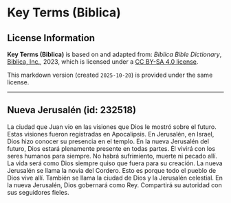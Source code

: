 # Key Terms (Biblica)

## License Information

**Key Terms (Biblica)** is based on and adapted from: _Biblica Bible Dictionary_, [Biblica, Inc.](https://www.biblica.com/), 2023, which is licensed under a [CC BY-SA 4.0 license](https://creativecommons.org/licenses/by-sa/4.0/legalcode.en).

This markdown version (created `2025-10-20`) is provided under the same license.



--------------------------------

## Nueva Jerusalén (id: 232518)

La ciudad que Juan vio en las visiones que Dios le mostró sobre el futuro. Estas visiones fueron registradas en Apocalipsis. En Jerusalén, en Israel, Dios hizo conocer su presencia en el templo. En la nueva Jerusalén del futuro, Dios estará plenamente presente en todas partes. Él vivirá con los seres humanos para siempre. No habrá sufrimiento, muerte ni pecado allí. La vida será como Dios siempre quiso que fuera para su creación. La nueva Jerusalén se llama la novia del Cordero. Esto es porque todo el pueblo de Dios vive allí. También se llama la ciudad de Dios y la Jerusalén celestial. En la nueva Jerusalén, Dios gobernará como Rey. Compartirá su autoridad con sus seguidores fieles.


